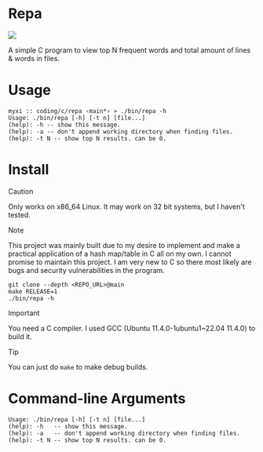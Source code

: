 # Repa

![](https://files.catbox.moe/xxjx3o.png)

A simple C program to view top N frequent words and total amount of lines & words in files.

# Usage
```
myxi :: coding/c/repa ‹main*› » ./bin/repa -h
Usage: ./bin/repa [-h] [-t n] [file...]
(help): -h -- show this message.
(help): -a -- don't append working directory when finding files.
(help): -t N -- show top N results. can be 0.
```

# Install
> [!CAUTION]
> Only works on x86_64 Linux. It may work on 32 bit systems, but I haven't tested.

> [!NOTE]
> This project was mainly built due to my desire to implement and make a practical application of a hash map/table in C all on my own.
> I cannot promise to maintain this project. I am very new to C so there most likely are bugs and security vulnerabilities in the program.

```
git clone --depth <REPO_URL>@main
make RELEASE=1
./bin/repa -h
```
> [!IMPORTANT]
> You need a C compiler. I used GCC (Ubuntu 11.4.0-1ubuntu1~22.04 11.4.0) to build it.

> [!TIP]
> You can just do `make` to make debug builds.

# Command-line Arguments
```
Usage: ./bin/repa [-h] [-t n] [file...]
(help): -h   -- show this message.
(help): -a   -- don't append working directory when finding files.
(help): -t N -- show top N results. can be 0.
```
